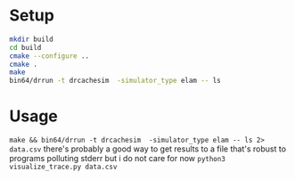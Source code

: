 # Setup
```bash
mkdir build
cd build
cmake --configure ..
cmake .
make
bin64/drrun -t drcachesim  -simulator_type elam -- ls
```

# Usage
`make && bin64/drrun -t drcachesim  -simulator_type elam -- ls 2> data.csv`
there's probably a good way to get results to a file that's robust to programs polluting stderr but i do not care for now
`python3 visualize_trace.py data.csv`
